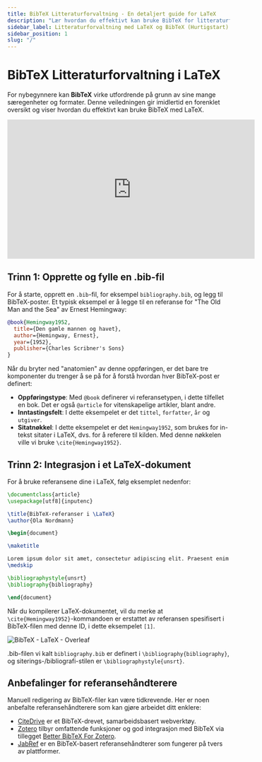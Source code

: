 ```yaml
---
title: BibTeX Litteraturforvaltning - En detaljert guide for LaTeX
description: "Lær hvordan du effektivt kan bruke BibTeX for litteraturforvaltning med LaTeX, fra oppretting av en .bib-fil til integrering i LaTeX-dokumentet ditt."
sidebar_label: Litteraturforvaltning med LaTeX og BibTeX (Hurtigstart)
sidebar_position: 1
slug: "/"
---
```


# BibTeX Litteraturforvaltning i LaTeX

For nybegynnere kan **BibTeX** virke utfordrende på grunn av sine mange særegenheter og formater. Denne veiledningen gir imidlertid en forenklet oversikt og viser hvordan du effektivt kan bruke BibTeX med LaTeX.

<iframe width="560" height="315" src="https://www.youtube.com/embed/bHD94qM0vyg" title="YouTube videoavspiller" frameborder="0" allow="accelerometer; autoplay; clipboard-write; encrypted-media; gyroscope; picture-in-picture; web-share" allowfullscreen></iframe>

## Trinn 1: Opprette og fylle en .bib-fil

For å starte, opprett en `.bib`-fil, for eksempel `bibliography.bib`, og legg til BibTeX-poster. Et typisk eksempel er å legge til en referanse for "The Old Man and the Sea" av Ernest Hemingway:

```bibtex
@book{Hemingway1952,
  title={Den gamle mannen og havet},
  author={Hemingway, Ernest},
  year={1952},
  publisher={Charles Scribner's Sons}
}
```

Når du bryter ned "anatomien" av denne oppføringen, er det bare tre komponenter du trenger å se på for å forstå hvordan hver BibTeX-post er definert:

- **Oppføringstype**: Med `@book` definerer vi referansetypen, i dette tilfellet en bok. Det er også `@article` for vitenskapelige artikler, blant andre.
- **Inntastingsfelt**: I dette eksempelet er det `tittel`, `forfatter`, `år` og `utgiver`.
- **Sitatnøkkel**: I dette eksempelet er det `Hemingway1952`, som brukes for in-tekst sitater i LaTeX, dvs. for å referere til kilden. Med denne nøkkelen ville vi bruke `\cite{Hemingway1952}`.

## Trinn 2: Integrasjon i et LaTeX-dokument

For å bruke referansene dine i LaTeX, følg eksemplet nedenfor:


```latex
\documentclass{article}
\usepackage[utf8]{inputenc}

\title{BibTeX-referanser i \LaTeX}
\author{Ola Nordmann}

\begin{document}

\maketitle

Lorem ipsum dolor sit amet, consectetur adipiscing elit. Praesent enim urna, dapibus et bibendum vel, consectetur et turpis. Cras a molestie nulla. \cite{Hemingway1952}
\medskip

\bibliographystyle{unsrt}
\bibliography{bibliography}

\end{document}

```

Når du kompilerer LaTeX-dokumentet, vil du merke at `\cite{Hemingway1952}`-kommandoen er erstattet av referansen spesifisert i BibTeX-filen med denne ID, i dette eksempelet `[1]`.

![BibTeX - LaTeX - Overleaf](@site/static/img/tutorial/LaTeX_Overleaf_BibTeX-Example.png)

.bib-filen vi kalt `bibliography.bib` er definert i `\bibliography{bibliography}`, og siterings-/bibliografi-stilen er `\bibliographystyle{unsrt}`.

## Anbefalinger for referansehåndterere

Manuell redigering av BibTeX-filer kan være tidkrevende. Her er noen anbefalte referansehåndterere som kan gjøre arbeidet ditt enklere:

- [CiteDrive](https://www.citedrive.com/) er et BibTeX-drevet, samarbeidsbasert webverktøy.
- [Zotero](https://www.zotero.org/) tilbyr omfattende funksjoner og god integrasjon med BibTeX via tillegget [Better BibTeX For Zotero](https://retorque.re/zotero-better-bibtex/).
- [JabRef](https://www.jabref.org/) er en BibTeX-basert referansehåndterer som fungerer på tvers av plattformer.